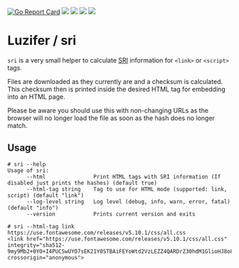 [![Go Report Card](https://goreportcard.com/badge/github.com/Luzifer/sri)](https://goreportcard.com/report/github.com/Luzifer/sri)
![](https://badges.fyi/github/license/Luzifer/sri)
![](https://badges.fyi/github/downloads/Luzifer/sri)
![](https://badges.fyi/github/latest-release/Luzifer/sri)
![](https://knut.in/project-status/sri)

# Luzifer / sri

`sri` is a very small helper to calculate [SRI](https://www.w3.org/TR/SRI/) information for `<link>` or `<script>` tags.

Files are downloaded as they currently are and a checksum is calculated. This checksum then is printed inside the desired HTML tag for embedding into an HTML page.

Please be aware you should use this with non-changing URLs as the browser will no longer load the file as soon as the hash does no longer match.

## Usage

```console
# sri --help
Usage of sri:
      --html               Print HTML tags with SRI information (If disabled just prints the hashes) (default true)
      --html-tag string    Tag to use for HTML mode (supported: link, script) (default "link")
      --log-level string   Log level (debug, info, warn, error, fatal) (default "info")
      --version            Prints current version and exits

# sri --html-tag link https://use.fontawesome.com/releases/v5.10.1/css/all.css
<link href="https://use.fontawesome.com/releases/v5.10.1/css/all.css" integrity="sha512-9my9Mb2+0YO+I4PUCSwUYO7sEK21Y0STBAiFEYoWtd2VzLEZZ4QARDrZ30hdM1GlioHJ8o8cWQiy8IAb1hy/Hg==" crossorigin="anonymous">
```
